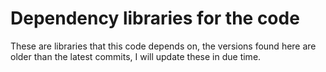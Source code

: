 # Dependency libraries for the code

These are libraries that this code depends on, the versions found here are older than the latest commits, I will update these in due time.
